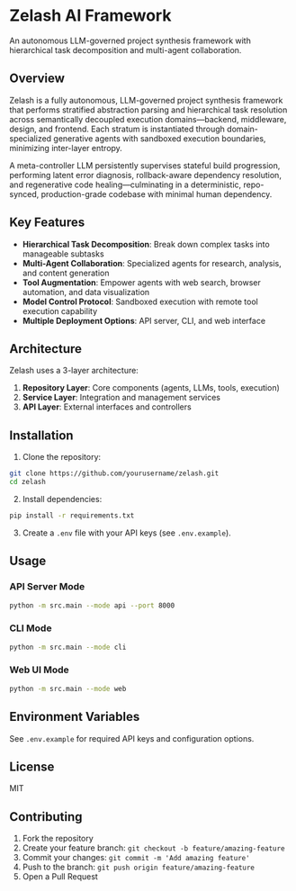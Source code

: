 # Zelash AI Framework

An autonomous LLM-governed project synthesis framework with hierarchical task decomposition and multi-agent collaboration.

## Overview

Zelash is a fully autonomous, LLM-governed project synthesis framework that performs stratified abstraction parsing and hierarchical task resolution across semantically decoupled execution domains—backend, middleware, design, and frontend. Each stratum is instantiated through domain-specialized generative agents with sandboxed execution boundaries, minimizing inter-layer entropy.

A meta-controller LLM persistently supervises stateful build progression, performing latent error diagnosis, rollback-aware dependency resolution, and regenerative code healing—culminating in a deterministic, repo-synced, production-grade codebase with minimal human dependency.

## Key Features

- **Hierarchical Task Decomposition**: Break down complex tasks into manageable subtasks
- **Multi-Agent Collaboration**: Specialized agents for research, analysis, and content generation
- **Tool Augmentation**: Empower agents with web search, browser automation, and data visualization
- **Model Control Protocol**: Sandboxed execution with remote tool execution capability
- **Multiple Deployment Options**: API server, CLI, and web interface

## Architecture

Zelash uses a 3-layer architecture:

1. **Repository Layer**: Core components (agents, LLMs, tools, execution)
2. **Service Layer**: Integration and management services
3. **API Layer**: External interfaces and controllers

## Installation

1. Clone the repository:

```bash
git clone https://github.com/yourusername/zelash.git
cd zelash
```

2. Install dependencies:

```bash
pip install -r requirements.txt
```

3. Create a `.env` file with your API keys (see `.env.example`).

## Usage

### API Server Mode

```bash
python -m src.main --mode api --port 8000
```

### CLI Mode

```bash
python -m src.main --mode cli
```

### Web UI Mode

```bash
python -m src.main --mode web
```

## Environment Variables

See `.env.example` for required API keys and configuration options.

## License

MIT

## Contributing

1. Fork the repository
2. Create your feature branch: `git checkout -b feature/amazing-feature`
3. Commit your changes: `git commit -m 'Add amazing feature'`
4. Push to the branch: `git push origin feature/amazing-feature`
5. Open a Pull Request


